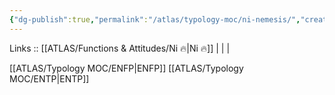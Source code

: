 ```yaml
---
{"dg-publish":true,"permalink":"/atlas/typology-moc/ni-nemesis/","created":"2023-01-05T15:12:46.485+01:00","updated":"2023-02-26T16:40:50.868+01:00"}
---
```


Links :: [[ATLAS/Functions & Attitudes/Ni 🔥\|Ni 🔥]] |  |  | 

[[ATLAS/Typology MOC/ENFP\|ENFP]]
[[ATLAS/Typology MOC/ENTP\|ENTP]]
